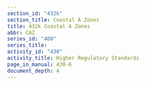 ```yaml
---
section_id: "432k"
section_title: Coastal A Zones
title: 432k Coastal A Zones
abbr: CAZ
series_id: "400"
series_title: 
activity_id: "430"
activity_title: Higher Regulatory Standards
page_in_manual: 430-6
document_depth: 4
---
```

